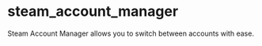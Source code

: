 steam_account_manager
=====================

Steam Account Manager allows you to switch between accounts with ease.
